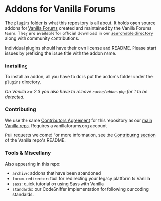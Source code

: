 Addons for Vanilla Forums 
=======

The `plugins` folder is what this repository is all about. It holds open source addons for [Vanilla Forums](http://vanillaforums.com/) created and maintained by the Vanilla Forums team. They are available for official download in our [searchable directory](http://vanillaforums.org/addons) along with community contributions. 

Individual plugins should have their own license and README. Please start issues by prefixing the issue title with the addon name.

### Installing

To install an addon, all you have to do is put the addon's folder under the `plugins` directory.

*On Vanilla >= 2.3 you also have to remove `cache/addon.php` for it to be detected.*

### Contributing

We use the same [Contributors Agreement](http://vanillaforums.org/contributors) for this repository as our [main Vanilla repo](https://github.com/vanilla/vanilla). Requires a vanillaforums.org account.

Pull requests welcome! For more information, see the [Contributing section](https://github.com/vanilla/vanilla#contributing) of the Vanilla repo's README.

### Tools & Miscellany

Also appearing in this repo:

* `archive`: addons that have been abandoned
* `forum-redirector`: tool for redirecting your legacy platform to Vanilla
* `sass`: quick tutorial on using Sass with Vanilla
* `standards`: our CodeSniffer implementation for following our coding standards.

